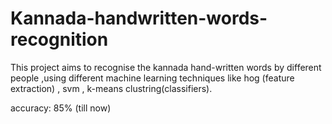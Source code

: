 # Kannada-handwritten-words-recognition
This project aims to recognise the kannada hand-written words by different people ,using different machine learning techniques like hog (feature extraction) , svm , k-means clustring(classifiers). 

accuracy: 85% (till now)
